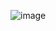 ![image](https://user-images.githubusercontent.com/109065335/210201529-cdd5bd1c-5878-4458-bc7d-d3bbb9ce0653.png)

